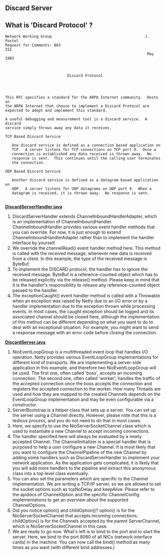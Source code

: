 Discard Server
--------------

## What is 'Discard Protocol' ?

```
Network Working Group                                          J. Postel
Request for Comments: 863                                            ISI
                                                                May 1983



                            Discard Protocol




This RFC specifies a standard for the ARPA Internet community.  Hosts on
the ARPA Internet that choose to implement a Discard Protocol are
expected to adopt and implement this standard.

A useful debugging and measurement tool is a discard service.  A discard
service simply throws away any data it receives.

TCP Based Discard Service

   One discard service is defined as a connection based application on
   TCP.  A server listens for TCP connections on TCP port 9.  Once a
   connection is established any data received is thrown away.  No
   response is sent.  This continues until the calling user terminates
   the connection.

UDP Based Discard Service

   Another discard service is defined as a datagram based application on
   UDP.  A server listens for UDP datagrams on UDP port 9.  When a
   datagram is received, it is thrown away.  No response is sent.


```


__[DiscardServerHandler.java](../src/main/java/com/dongshujin/demo/netty/discard/DiscardServerHandler.java)__

1. DiscardServerHandler extends ChannelInboundHandlerAdapter, which is an implementation of ChannelInboundHandler. ChannelInboundHandler provides various event handler methods that you can override. For now, it is just enough to extend ChannelInboundHandlerAdapter rather than to implement the handler interface by yourself.
2. We override the channelRead() event handler method here. This method is called with the received message, whenever new data is received from a client. In this example, the type of the received message is ByteBuf.
3. To implement the DISCARD protocol, the handler has to ignore the received message. ByteBuf is a reference-counted object which has to be released explicitly via the release() method. Please keep in mind that it is the handler's responsibility to release any reference-counted object passed to the handler. 
4. The exceptionCaught() event handler method is called with a Throwable when an exception was raised by Netty due to an I/O error or by a handler implementation due to the exception thrown while processing events. In most cases, the caught exception should be logged and its associated channel should be closed here, although the implementation of this method can be different depending on what you want to do to deal with an exceptional situation. For example, you might want to send a response message with an error code before closing the connection.



__[DiscardServer.java](../src/main/java/com/dongshujin/demo/netty/discard/DiscardServer.java)__

1. NioEventLoopGroup is a multithreaded event loop that handles I/O operation. Netty provides various EventLoopGroup implementations for different kind of transports. We are implementing a server-side application in this example, and therefore two  NioEventLoopGroup will be used. The first one, often called 'boss', accepts an incoming connection. The second one, often called 'worker', handles the traffic of the accepted connection once the boss accepts the connection and registers the accepted connection to the worker. How many Threads are used and how they are mapped to the created Channels depends on the EventLoopGroup implementation and may be even configurable via a constructor.
2. ServerBootstrap is a helper class that sets up a server. You can set up the server using a Channel directly. However, please note that this is a tedious process, and you do not need to do that in most cases.
3. Here, we specify to use the NioServerSocketChannel class which is used to instantiate a new Channel to accept incoming connections.
4. The handler specified here will always be evaluated by a newly accepted Channel. The ChannelInitializer is a special handler that is purposed to help a user configure a new Channel. It is most likely that you want to configure the ChannelPipeline of the new Channel by adding some handlers such as DiscardServerHandler to implement your network application. As the application gets complicated, it is likely that you will add more handlers to the pipeline and extract this anonymous class into a top level class eventually.
5. You can also set the parameters which are specific to the Channel implementation. We are writing a TCP/IP server, so we are allowed to set the socket options such as tcpNoDelay and keepAlive. Please refer to the apidocs of ChannelOption and the specific ChannelConfig implementations to get an overview about the supported ChannelOptions.
6. Did you notice option() and childOption()? option() is for the NioServerSocketChannel that accepts incoming connections. childOption() is for the Channels accepted by the parent ServerChannel, which is NioServerSocketChannel in this case.
7. We are ready to go now. What's left is to bind to the port and to start the server. Here, we bind to the port 8080 of all NICs (network interface cards) in the machine. You can now call the bind() method as many times as you want (with different bind addresses.)
